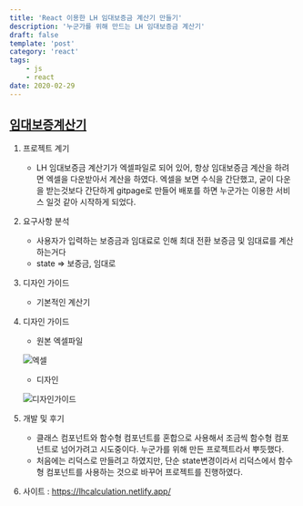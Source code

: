 ```yaml
---
title: 'React 이용한 LH 임대보증금 계산기 만들기'
description: '누군가를 위해 만드는 LH 임대보증금 계산기'
draft: false
template: 'post'
category: 'react'
tags:
    - js
    - react
date: 2020-02-29
---
```


## [임대보증계산기](https://lhcalculation.netlify.app)

1. 프로젝트 계기

    - LH 임대보증금 계산기가 엑셀파일로 되어 있어, 항상 임대보증금 계산을 하려면 엑셀을 다운받아서 계산을 하였다. 엑셀을 보면 수식을 간단했고, 굳이 다운을 받는것보다 간단하게 gitpage로 만들어 배포를 하면 누군가는 이용한 서비스 일것 같아 시작하게 되었다.

2. 요구사항 분석

    - 사용자가 입력하는 보증금과 임대료로 인해 최대 전환 보증금 및 임대료를 계산하는거다
    - state => 보증금, 임대로

3. 디자인 가이드

    - 기본적인 계산기

4. 디자인 가이드

    - 원본 엑셀파일

    ![엑셀](../../assets/originExel.png)

    - 디자인

    ![디자인가이드](../../assets/guide.png)

5. 개발 및 후기

    - 클래스 컴포넌트와 함수형 컴포넌트를 혼합으로 사용해서 조금씩 함수형 컴포넌트로 넘어가려고 시도중이다. 누군가를 위해 만든 프로젝트라서 뿌듯했다.
    - 처음에는 리덕스로 만들려고 하였지만, 단순 state변경이라서 리덕스에서 함수형 컴포넌트를 사용하는 것으로 바꾸어 프로젝트를 진행하였다.

6. 사이트 : <https://lhcalculation.netlify.app/>
